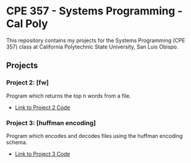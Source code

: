 # CPE 357 - Systems Programming - Cal Poly

This repository contains my projects for the Systems Programming (CPE 357) class at California Polytechnic State University, San Luis Obispo.

## Projects

### Project 2: [fw]
Program which returns the top n words from a file.
- [Link to Project 2 Code](2/)

### Project 3: [huffman encoding]
Program which encodes and decodes files using the huffman encoding schema.
- [Link to Project 3 Code](3/)

